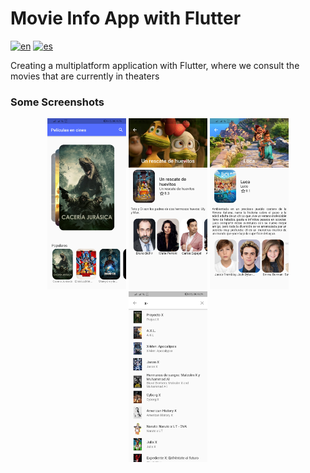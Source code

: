 # Movie Info App with Flutter
[![en](https://img.shields.io/badge/lang-en-red.svg)](https://github.com/gcristia/Movie-Info-App-with-Flutter/blob/main/README.md)
[![es](https://img.shields.io/badge/lang-es-yellow.svg)](https://github.com/gcristia/Movie-Info-App-with-Flutter/blob/main/README.es.md)

Creating a multiplatform application with Flutter, where we consult the movies that are currently in theaters

### Some Screenshots 
<p align="center" width="100%">
    <img width="25%" src="screenshot/1.jpg" alt="Home"> 
    <img width="25%" src="screenshot/2.jpg" alt="Description Movie"> 
    <img width="25%" src="screenshot/3.jpg" alt="Description Movie"> 
    <img width="25%" src="screenshot/4.jpg" alt="Search Movie"> 
</p> 